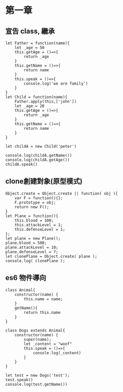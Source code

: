 # 第一章

## 宣告 class, 繼承
    let Father = function(name){
        let _age = 50
        this.getAge = ()=>{
            return _age
        }
        this.getName = ()=>{
            return name
        }
        this.speak = ()=>{
            console.log('we are family')
        }
    }
    let Child = function(name){
        Father.apply(this,['john'])
        let _age = 20
        this.getAge = ()=>{
            return _age
        }
        this.getName = ()=>{
            return name
        }
    }

    let childA = new Child('peter')

    console.log(childA.getName())
    console.log(childA.getAge())
    childA.speak()

## clone創建對象(原型模式)
    Object.create = Object.create || function( obj ){
        var F = function(){};
        F.prototype = obj;
        return new F();
    } 
    let Plane = function(){
        this.blood = 100;
        this.attackLevel = 1;
        this.defenseLevel = 1;
    };
    let plane = new Plane();
    plane.blood = 500;
    plane.attackLevel = 10;
    plane.defenseLevel = 7;
    let clonePlane = Object.create( plane );
    console.log( clonePlane ); 

## es6 物件導向
    class Animal{
        constructor(name) {
            this.name = name;
        }
        getName(){
            return this.name
        }
    }

    class Dogs extends Animal{
        constructor(name) {
            super(name);
            let _content = "woof"
            this.speak = ()=>{
                console.log(_content)
            }
        }
    }

    let test = new Dogs('test');
    test.speak()
    console.log(test.getName())

